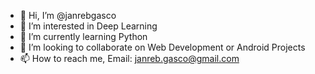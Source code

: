 - 👋 Hi, I’m @janrebgasco
- 👀 I’m interested in Deep Learning
- 🌱 I’m currently learning Python
- 💞️ I’m looking to collaborate on Web Development or Android Projects
- 📫 How to reach me, Email: janreb.gasco@gmail.com

<script src="https://platform.linkedin.com/badges/js/profile.js" async defer type="text/javascript"></script>
              

<!---
janrebgasco/janrebgasco is a ✨ special ✨ repository because its `README.md` (this file) appears on your GitHub profile.
You can click the Preview link to take a look at your changes.
--->
